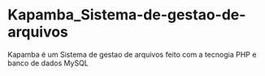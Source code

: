 # Kapamba_Sistema-de-gestao-de-arquivos
Kapamba é um Sistema de gestao de arquivos feito com a tecnogia PHP e banco de dados MySQL
